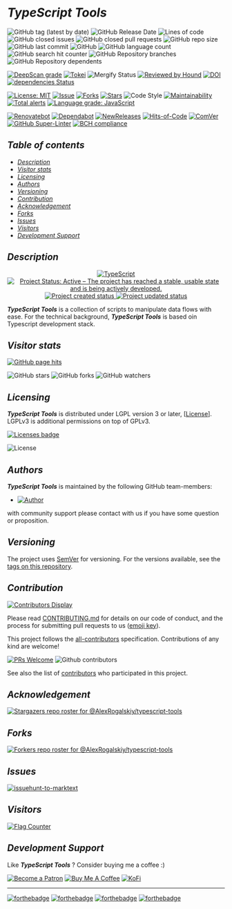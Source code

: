 # *TypeScript Tools*

![GitHub tag (latest by date)](https://img.shields.io/github/v/tag/AlexRogalskiy/typescript-tools)
![GitHub Release Date](https://img.shields.io/github/release-date/AlexRogalskiy/typescript-tools)
![Lines of code](https://tokei.rs/b1/github/AlexRogalskiy/typescript-tools?category=lines)
![GitHub closed issues](https://img.shields.io/github/issues-closed/AlexRogalskiy/typescript-tools)
![GitHub closed pull requests](https://img.shields.io/github/issues-pr-closed/AlexRogalskiy/typescript-tools)
![GitHub repo size](https://img.shields.io/github/repo-size/AlexRogalskiy/typescript-tools)
![GitHub last commit](https://img.shields.io/github/last-commit/AlexRogalskiy/typescript-tools)
![GitHub](https://img.shields.io/github/license/AlexRogalskiy/typescript-tools)
![GitHub language count](https://img.shields.io/github/languages/count/AlexRogalskiy/typescript-tools)
![GitHub search hit counter](https://img.shields.io/github/search/AlexRogalskiy/typescript-tools/goto)
![GitHub Repository branches](https://badgen.net/github/branches/AlexRogalskiy/typescript-tools)
![GitHub Repository dependents](https://badgen.net/github/dependents-repo/AlexRogalskiy/typescript-tools)

[![DeepScan grade](https://deepscan.io/api/teams/11946/projects/16315/branches/347250/badge/grade.svg)](https://deepscan.io/dashboard#view=project\&tid=11946\&pid=16315\&bid=347250)
[![Tokei](https://tokei.rs/b1/github/AlexRogalskiy/typescript-tools?category=lines)](https://github.com/XAMPPRocky/tokei)
![Mergify Status](https://img.shields.io/endpoint.svg?url=https://gh.mergify.io/badges/AlexRogalskiy/typescript-tools)
[![Reviewed by Hound](https://img.shields.io/badge/Reviewed_by-Hound-8E64B0.svg)](https://houndci.com)
[![DOI](https://zenodo.org/badge/340115021.svg)](https://zenodo.org/badge/latestdoi/340115021)
[![dependencies Status](https://status.david-dm.org/gh/AlexRogalskiy/typescript-tools.svg)](https://david-dm.org/AlexRogalskiy/typescript-tools)

[![License: MIT](https://img.shields.io/badge/License-MIT-yellow.svg)](https://raw.githubusercontent.com/alexrogalskiy/typescript-tools/master/LICENSE?token=AH44ZFH7IF2KSEDK7LSIW3C7YOFYC)
[![Issue](https://img.shields.io/github/issues/alexrogalskiy/typescript-tools)](https://img.shields.io/github/issues/alexrogalskiy/typescript-tools)
[![Forks](https://img.shields.io/github/forks/alexrogalskiy/typescript-tools)](https://img.shields.io/github/forks/alexrogalskiy/typescript-tools)
[![Stars](https://img.shields.io/github/stars/alexrogalskiy/typescript-tools)](https://img.shields.io/github/stars/alexrogalskiy/typescript-tools)
![Code Style](https://img.shields.io/badge/code_style-prettier-ff69b4.svg?style=flat-square)
[![Maintainability](https://api.codeclimate.com/v1/badges/c94eaeb258a4a05470bd/maintainability)](https://codeclimate.com/github/AlexRogalskiy/typescript-tools/maintainability)
[![Total alerts](https://img.shields.io/lgtm/alerts/g/AlexRogalskiy/typescript-tools.svg?logo=lgtm\&logoWidth=18)](https://lgtm.com/projects/g/AlexRogalskiy/typescript-tools/alerts/)
[![Language grade: JavaScript](https://img.shields.io/lgtm/grade/javascript/g/AlexRogalskiy/typescript-tools.svg?logo=lgtm\&logoWidth=18)](https://lgtm.com/projects/g/AlexRogalskiy/typescript-tools/context:javascript)

[![Renovatebot](https://badgen.net/badge/renovate/enabled/green?cache=300)](https://renovatebot.com/)
[![Dependabot](https://img.shields.io/badge/dependabot-enabled-1f8ceb.svg?style=flat-square)](https://dependabot.com/)
[![NewReleases](https://newreleases.io/badge.svg)](https://newreleases.io/github/AlexRogalskiy/typescript-tools)
[![Hits-of-Code](https://hitsofcode.com/github/AlexRogalskiy/typescript-tools)](https://hitsofcode.com/github/AlexRogalskiy/typescript-tools/view)
[![ComVer](https://img.shields.io/badge/ComVer-compliant-brightgreen.svg)][tags]
[![GitHub Super-Linter](https://github.com/AlexRogalskiy/typescript-tools/workflows/Lint%20Code%20Base/badge.svg)](https://github.com/marketplace/actions/super-linter)
[![BCH compliance](https://bettercodehub.com/edge/badge/AlexRogalskiy/typescript-tools?branch=master)](https://bettercodehub.com/)

## *Table of contents*

- [*Description*](#description)
- [*Visitor stats*](#visitor-stats)
- [*Licensing*](#licensing)
- [*Authors*](#authors)
- [*Versioning*](#versioning)
- [*Contribution*](#contribution)
- [*Acknowledgement*](#acknowledgement)
- [*Forks*](#forks)
- [*Issues*](#issues)
- [*Visitors*](#visitors)
- [*Development Support*](#development-support)

## *Description*

<p align="center" style="text-align:center;">
    <a href="https://www.typescriptlang.org/">
        <img src="https://img.shields.io/badge/typescript%20-%23007ACC.svg?&logo=typescript&logoColor=white" alt="TypeScript" />
    </a>
    <a href="https://www.repostatus.org/#active">
        <img src="https://img.shields.io/badge/Project%20Status-Active-brightgreen" alt="Project Status: Active – The project has reached a stable, usable state and is being actively developed." />
    </a>
    <a href="https://badges.pufler.dev">
        <img src="https://badges.pufler.dev/created/AlexRogalskiy/typescript-tools" alt="Project created status" />
    </a>
    <a href="https://badges.pufler.dev">
        <img src="https://badges.pufler.dev/updated/AlexRogalskiy/typescript-tools" alt="Project updated status" />
    </a>
</p>

***TypeScript Tools*** is a collection of scripts to manipulate data flows with ease.
For the technical background, ***TypeScript Tools*** is based oin Typescript development stack.

## *Visitor stats*

[![GitHub page hits](https://hits.seeyoufarm.com/api/count/incr/badge.svg?url=https%3A%2F%2Fgithub.com%2FAlexRogalskiy%2Ftypescript-tools\&count_bg=%2379C83D\&title_bg=%23555555\&icon=\&icon_color=%23E7E7E7\&title=hits\&edge_flat=true)](https://hits.seeyoufarm.com)

![GitHub stars](https://img.shields.io/github/stars/AlexRogalskiy/typescript-tools?style=social)
![GitHub forks](https://img.shields.io/github/forks/AlexRogalskiy/typescript-tools?style=social)
![GitHub watchers](https://img.shields.io/github/watchers/AlexRogalskiy/typescript-tools?style=social)

## *Licensing*

***TypeScript Tools*** is distributed under LGPL version 3 or later, \[[License](https://github.com/AlexRogalskiy/typescript-tools/blob/master/LICENSE)].
LGPLv3 is additional permissions on top of GPLv3.

[![Licenses badge](https://raw.githubusercontent.com/AlexRogalskiy/typescript-tools/master/license-badge.svg?sanitize=true)](https://github.com/brettz9/license-badger)

![License](https://user-images.githubusercontent.com/19885116/48661948-6cf97e80-ea7a-11e8-97e7-b45332a13e49.png)

## *Authors*

***TypeScript Tools*** is maintained by the following GitHub team-members:

- [![Author](https://img.shields.io/badge/author-AlexRogalskiy-FB8F0A)](https://github.com/AlexRogalskiy)

with community support please contact with us if you have some question or proposition.

## *Versioning*

The project uses [SemVer](http://semver.org/) for versioning. For the versions available, see the [tags on this repository][tags].

## *Contribution*

[![Contributors Display](https://badges.pufler.dev/contributors/AlexRogalskiy/typescript-tools?size=50\&padding=5\&bots=true)](https://badges.pufler.dev)

Please read
[CONTRIBUTING.md](https://github.com/AlexRogalskiy/typescript-tools/blob/master/.github/CONTRIBUTING.md)
for details on our code of conduct, and the process for submitting pull requests to us ([emoji key](https://allcontributors.org/docs/en/emoji-key)).

This project follows the [all-contributors](https://github.com/all-contributors/all-contributors) specification. Contributions of any kind are welcome!

[![PRs Welcome](https://img.shields.io/badge/PRs-welcome-brightgreen.svg?style=flat-square)](http://makeapullrequest.com)
![Github contributors](https://img.shields.io/github/all-contributors/AlexRogalskiy/typescript-tools)

See also the list of [contributors][contributors] who participated in this project.

## *Acknowledgement*

[![Stargazers repo roster for @AlexRogalskiy/typescript-tools](https://reporoster.com/stars/AlexRogalskiy/typescript-tools)][stars]

## *Forks*

[![Forkers repo roster for @AlexRogalskiy/typescript-tools](https://reporoster.com/forks/AlexRogalskiy/typescript-tools)][forkers]

## *Issues*

[![issuehunt-to-marktext](https://issuehunt.io/static/embed/issuehunt-button-v1.svg)](https://issuehunt.io/r/AlexRogalskiy/typescript-tools)

## *Visitors*

<div align="left">
    <a href="https://info.flagcounter.com/qwb1">
        <img src="https://s01.flagcounter.com/count2/qwb1/bg_FFFFFF/txt_000000/border_CCCCCC/columns_4/maxflags_30/viewers_0/labels_1/pageviews_1/flags_0/percent_0/" alt="Flag Counter" border="0">
    </a>
</div>

## *Development Support*

Like ***TypeScript Tools*** ? Consider buying me a coffee :)

[![Become a Patron](https://img.shields.io/badge/Become_Patron-Support_me_on_Patreon-blue.svg?style=flat-square\&logo=patreon\&color=e64413)](https://www.patreon.com/alexrogalskiy)
[![Buy Me A Coffee](https://img.shields.io/badge/Donate-Buy%20me%20a%20coffee-yellow.svg?logo=buy%20me%20a%20coffee)](https://www.buymeacoffee.com/AlexRogalskiy)
[![KoFi](https://img.shields.io/badge/Donate-Buy%20me%20a%20coffee-yellow.svg?logo=ko-fi)](https://ko-fi.com/alexrogalskiy)

***

[![forthebadge](https://img.shields.io/badge/made%20with-%20typescript-C1282D.svg?logo=typescript\&style=for-the-badge)](https://www.typescriptlang.org/)
[![forthebadge](https://img.shields.io/badge/powered%20by-%20github-7116FB.svg?logo=github\&style=for-the-badge)](https://github.com/)
[![forthebadge](https://img.shields.io/badge/build%20with-%20%E2%9D%A4-B6FF9B.svg?logo=heart\&style=for-the-badge)](https://forthebadge.com/)
[![forthebadge](https://img.shields.io/badge/makes%20people-%20smile-31C4F3.svg?logo=none\&style=for-the-badge)](https://forthebadge.com)

[repo]: https://github.com/AlexRogalskiy/typescript-tools

[tags]: https://github.com/AlexRogalskiy/typescript-tools/tags

[issues]: https://github.com/AlexRogalskiy/typescript-tools/issues

[pulls]: https://github.com/AlexRogalskiy/typescript-tools/pulls

[wiki]: https://github.com/AlexRogalskiy/typescript-tools/wiki

[stars]: https://github.com/AlexRogalskiy/typescript-tools/stargazers

[forkers]: https://github.com/AlexRogalskiy/typescript-tools/network/members

[contributors]: https://github.com/AlexRogalskiy/typescript-tools/graphs/contributors
